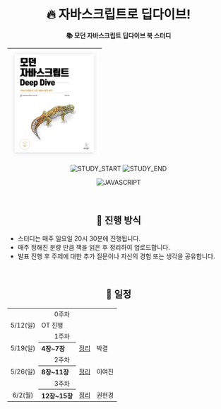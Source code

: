 <div align="center">

# 🔥 자바스크립트로 딥다이브! 
**📚 모던 자바스크립트 딥다이브 북 스터디**

| <img src="/assets/js-deep-dive-book.jpg" width="200px" /> |
| ------------------------------------------------------ |

![STUDY_START](https://img.shields.io/badge/START-2024--05--12-blue)
![STUDY_END](https://img.shields.io/badge/END-2024--08--25-blue)

![JAVASCRIPT](https://img.shields.io/badge/JAVASCRIPT-F7DF1E?style=for-the-badge&logo=Javascript&logoColor=white)


<br />

## 📌 진행 방식 
<div align="left">

- 스터디는 매주 일요일 20시 30분에 진행됩니다.
- 매주 정해진 분량 만큼 책을 읽은 후 정리하여 업로드합니다.
- 발표 진행 후 주제에 대한 추가 질문이나 자신의 경험 또는 생각을 공유합니다.
  
</div>

<br />


## 📅 일정

<table>
<tbody>
<tr>
<td align="center" colspan="4">0주차</td>
</tr>
<tr>
<td align="center">5/12(일)</td>
<td colspan="3">OT 진행</td>
</tr>
<tr>
<td align="center" colspan="5">1주차</td>
</tr>
<tr>
<td align="center">5/19(일)</td>
<th align="left">4장~7장</th>
<td><a href="https://github.com/deep-dive-everything/deep-dive/tree/main/1%EC%A3%BC%EC%B0%A8">정리</a></td>
<td>박결</td>
</tr>
<tr>
<td align="center" colspan="5">2주차</td>
</tr>
<tr>
<td align="center">5/26(일)</td>
<th align="left">8장~11장</th>
<td><a href="https://github.com/deep-dive-everything/deep-dive/tree/main/2%EC%A3%BC%EC%B0%A8">정리</a></td>
<td>이여진</td>
</tr>
<tr>
<td align="center" colspan="5">3주차</td>
</tr>
<tr>
<td align="center">6/2(월)</td>
<th align="left">12장~15장</th>
<td><a href="https://github.com/deep-dive-everything/deep-dive/tree/main/3%EC%A3%BC%EC%B0%A8">정리</a></td>
<td>권현경</td>
</tr>

</tbody>
</table>

<br />

</div>
